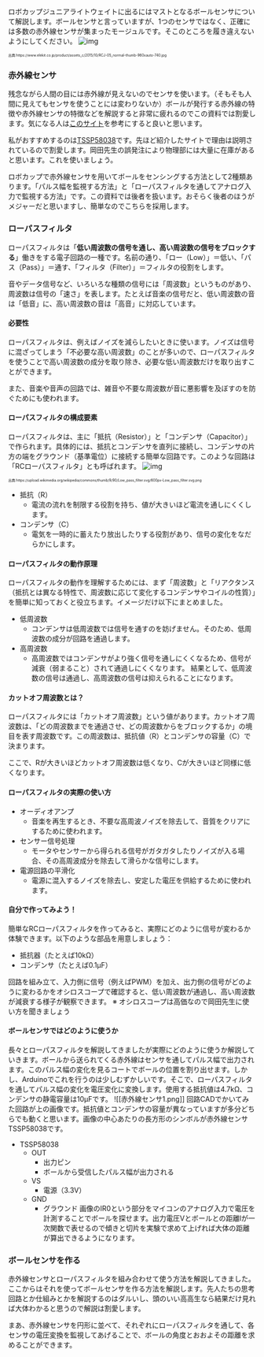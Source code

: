 ロボカップジュニアライトウェイトに出るにはマストとなるボールセンサについて解説します。ボールセンサと言っていますが、1つのセンサではなく、正確には多数の赤外線センサが集まったモージュルです。そこのところを履き違えないようにしてください。
![img](https://www.elekit.co.jp/product/assets_c/2015/10/RCJ-05_normal-thumb-960xauto-740.jpg)
<div style="font-size: 0.5em">出典:https://www.elekit.co.jp/product/assets_c/2015/10/RCJ-05_normal-thumb-960xauto-740.jpg</div>

### 赤外線センサ
残念ながら人間の目には赤外線が見えないのでセンサを使います。（そもそも人間に見えてもセンサを使うことには変わりないか）ボールが発行する赤外線の特徴や赤外線センサの特徴などを解説すると非常に疲れるのでこの資料では割愛します。気になる人は[このサイト](https://yunit.techblog.jp/archives/72016450.html)を参考にすると良いと思います。

私がおすすめするのは[TSSP58038](https://www.google.com/search?q=tssp58038&sourceid=chrome&ie=UTF-8)です。先ほど紹介したサイトで理由は説明されているので割愛します。岡田先生の誤発注により物理部には大量に在庫があると思います。これを使いましょう。

ロボカップで赤外線センサを用いてボールをセンシングする方法として2種類あります。「パルス幅を監視する方法」と「ローパスフィルタを通してアナログ入力で監視する方法」です。この資料では後者を扱います。おそらく後者のほうがメジャーだと思いますし、簡単なのでこちらを採用します。

### ローパスフィルタ
ローパスフィルタは「**低い周波数の信号を通し、高い周波数の信号をブロックする**」働きをする電子回路の一種です。名前の通り、「ロー（Low）」＝低い、「パス（Pass）」＝通す、「フィルタ（Filter）」＝フィルタの役割をします。

音やデータ信号など、いろいろな種類の信号には「周波数」というものがあり、周波数は信号の「速さ」を表します。たとえば音楽の信号だと、低い周波数の音は「低音」に、高い周波数の音は「高音」に対応しています。

#### 必要性
ローパスフィルタは、例えばノイズを減らしたいときに使います。ノイズは信号に混ざってしまう「不必要な高い周波数」のことが多いので、ローパスフィルタを使うことで高い周波数の成分を取り除き、必要な低い周波数だけを取り出すことができます。

また、音楽や音声の回路では、雑音や不要な周波数が音に悪影響を及ぼすのを防ぐためにも使われます。

#### ローパスフィルタの構成要素
ローパスフィルタは、主に「抵抗（Resistor）」と「コンデンサ（Capacitor）」で作られます。具体的には、抵抗とコンデンサを直列に接続し、コンデンサの片方の端をグラウンド（基準電位）に接続する簡単な回路です。このような回路は「RCローパスフィルタ」とも呼ばれます。
![img](https://upload.wikimedia.org/wikipedia/commons/thumb/9/90/Low_pass_filter.svg/600px-Low_pass_filter.svg.png)
<div style="font-size: 0.5em">出典:https://upload.wikimedia.org/wikipedia/commons/thumb/9/90/Low_pass_filter.svg/600px-Low_pass_filter.svg.png</div>

- 抵抗（R）
	- 電流の流れを制限する役割を持ち、値が大きいほど電流を通しにくくします。
- コンデンサ（C）
	- 電気を一時的に蓄えたり放出したりする役割があり、信号の変化をなだらかにします。

#### ローパスフィルタの動作原理
ローパスフィルタの動作を理解するためには、まず「周波数」と「リアクタンス（抵抗とは異なる特性で、周波数に応じて変化するコンデンサやコイルの性質）」を簡単に知っておくと役立ちます。イメージだけ以下にまとめました。

- 低周波数
	- コンデンサは低周波数では信号を通すのを妨げません。そのため、低周波数の成分が回路を通過します。
- 高周波数
	- 高周波数ではコンデンサがより強く信号を通しにくくなるため、信号が減衰（弱まること）されて通過しにくくなります。
結果として、低周波数の信号は通過し、高周波数の信号は抑えられることになります。

#### カットオフ周波数とは？
ローパスフィルタには「カットオフ周波数」という値があります。カットオフ周波数は、「どの周波数までを通過させ、どの周波数からをブロックするか」の境目を表す周波数です。この周波数は、抵抗値（R）とコンデンサの容量（C）で決まります。
 
ここで、Rが大きいほどカットオフ周波数は低くなり、Cが大きいほど同様に低くなります。

#### ローパスフィルタの実際の使い方
- オーディオアンプ
	- 音楽を再生するとき、不要な高周波ノイズを除去して、音質をクリアにするために使われます。
- センサー信号処理
	- モータやセンサーから得られる信号がガタガタしたりノイズが入る場合、その高周波成分を除去して滑らかな信号にします。
- 電源回路の平滑化
	- 電源に混入するノイズを除去し、安定した電圧を供給するために使われます。

#### 自分で作ってみよう！
簡単なRCローパスフィルタを作ってみると、実際にどのように信号が変わるか体験できます。以下のような部品を用意しましょう：

- 抵抗器（たとえば10kΩ）
- コンデンサ（たとえば0.1μF）

回路を組み立て、入力側に信号（例えばPWM）を加え、出力側の信号がどのように変わるかをオシロスコープで確認すると、低い周波数が通過し、高い周波数が減衰する様子が観察できます。
※ オシロスコープは高価なので岡田先生に使い方を聞きましょう

#### ボールセンサではどのように使うか
長々とローパスフィルタを解説してきましたが実際にどのように使うか解説していきます。ボールから送られてくる赤外線はセンサを通してパルス幅で出力されます。このパルス幅の変化を見るコートでボールの位置を割り出せます。しかし、Arduinoでこれを行うのは少しむずかしいです。そこで、ローパスフィルタを通してパルス幅の変化を電圧変化に変換します。使用する抵抗値は4.7kΩ、コンデンサの静電容量は10µFです。
![[赤外線センサ1.png]]
回路CADでかいてみた回路が上の画像です。抵抗値とコンデンサの容量が異なっていますが多分どちらでも動くと思います。画像の中心あたりの長方形のシンボルが赤外線センサTSSP58038です。
- TSSP58038
	- OUT
		- 出力ピン
		- ボールから受信したパルス幅が出力される
	- VS
		- 電源（3.3V）
	- GND
		- グラウンド
画像のIR0という部分をマイコンのアナログ入力で電圧を計測することでボールを探せます。出力電圧Vとボールとの距離lが一次関数で表せるので傾きと切片を実験で求めて上げれば大体の距離が算出できるようになります。

### ボールセンサを作る
赤外線センサとローパスフィルタを組み合わせて使う方法を解説してきました。ここからはそれを使ってボールセンサを作る方法を解説します。先人たちの思考回路とか仕組みとかを解説するのはダルいし、頭のいい高高生なら結果だけ見れば大体わかると思うので解説は割愛します。

まあ、赤外線センサを円形に並べて、それぞれにローパスフィルタを通して、各センサの電圧変換を監視してあげることで、ボールの角度とおおよその距離を求めることができます。